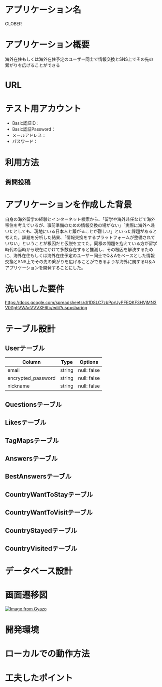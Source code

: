 # アプリケーション名
GLOBER

# アプリケーション概要
海外在住もしくは海外在住予定のユーザー同士で情報交換とSNS上でその先の繋がりを広げることができる

# URL

# テスト用アカウント
- Basic認証ID：
- Basic認証Password：
- メールアドレス：
- パスワード：

# 利用方法
## 質問投稿

# アプリケーションを作成した背景
自身の海外留学の経験とインターネット検索から、「留学や海外赴任などで海外移住を考えているが、事前準備のための情報交換の場がない」「実際に海外へ赴いたとしても、現地にいる日本人と繋がることが難しい」といった課題があると考えた。課題を分析した結果、「情報交換をするプラットフォームが整備されていない」ということが根因だと仮説を立てた。同様の問題を抱えている方が留学時代の当時から現在にかけて多数存在すると推測し、その根因を解決するために、海外在住もしくは海外在住予定のユーザー同士でQ＆Aをベースとした情報交換とSNS上でその先の繋がりを広げることができるような海外に関するQ＆Aアプリケーションを開発することにした。

# 洗い出した要件
https://docs.google.com/spreadsheets/d/1D8LC7zbPprUyPFEQKF3HVjMN3V0I1ghVWAcVVVXF6tc/edit?usp=sharing

# テーブル設計
## Userテーブル
| Column                | Type          | Options                            |
| --------------------- | ------------- | ---------------------------------- |
| email                 | string        | null: false                        |
| encrypted_password    | string        | null: false                        |
| nickname              | string        | null: false                        |


## Questionsテーブル

## Likesテーブル

## TagMapsテーブル

## Answersテーブル

## BestAnswersテーブル

## CountryWantToStayテーブル

## CountryWantToVisitテーブル

## CountryStayedテーブル

## CountryVisitedテーブル

# データベース設計


# 画面遷移図
[![Image from Gyazo](https://i.gyazo.com/9377f8b8384a59a5707a9380795e2dfe.png)](https://gyazo.com/9377f8b8384a59a5707a9380795e2dfe)

# 開発環境

# ローカルでの動作方法

# 工夫したポイント
